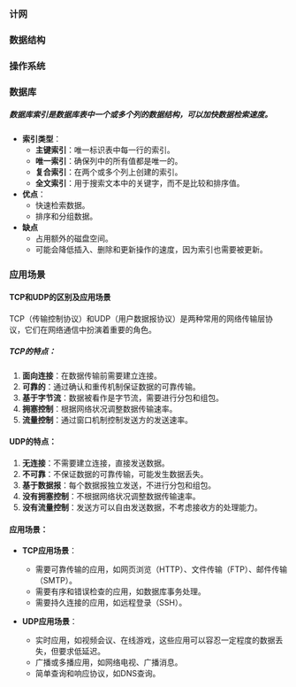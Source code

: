 ### 计网
### 数据结构
### 操作系统
### 数据库
##### 数据库索引是数据库表中一个或多个列的数据结构，可以加快数据检索速度。
- **索引类型**：
  - **主键索引**：唯一标识表中每一行的索引。
  - **唯一索引**：确保列中的所有值都是唯一的。
  - **复合索引**：在两个或多个列上创建的索引。
  - **全文索引**：用于搜索文本中的关键字，而不是比较和排序值。
-  **优点**：
   - 快速检索数据。
   - 排序和分组数据。
- **缺点**
   - 占用额外的磁盘空间。
   - 可能会降低插入、删除和更新操作的速度，因为索引也需要被更新。
  
### 应用场景
#### TCP和UDP的区别及应用场景

TCP（传输控制协议）和UDP（用户数据报协议）是两种常用的网络传输层协议，它们在网络通信中扮演着重要的角色。

##### TCP的特点：
1. **面向连接**：在数据传输前需要建立连接。
2. **可靠的**：通过确认和重传机制保证数据的可靠传输。
3. **基于字节流**：数据被看作是字节流，需要进行分包和组包。
4. **拥塞控制**：根据网络状况调整数据传输速率。
5. **流量控制**：通过窗口机制控制发送方的发送速率。

#### UDP的特点：
1. **无连接**：不需要建立连接，直接发送数据。
2. **不可靠**：不保证数据的可靠传输，可能发生数据丢失。
3. **基于数据报**：每个数据报独立发送，不进行分包和组包。
4. **没有拥塞控制**：不根据网络状况调整数据传输速率。
5. **没有流量控制**：发送方可以自由发送数据，不考虑接收方的处理能力。

#### 应用场景：
- **TCP应用场景**：
  - 需要可靠传输的应用，如网页浏览（HTTP）、文件传输（FTP）、邮件传输（SMTP）。
  - 需要有序和错误检查的应用，如数据库事务处理。
  - 需要持久连接的应用，如远程登录（SSH）。

- **UDP应用场景**：
  - 实时应用，如视频会议、在线游戏，这些应用可以容忍一定程度的数据丢失，但要求低延迟。
  - 广播或多播应用，如网络电视、广播消息。
  - 简单查询和响应协议，如DNS查询。